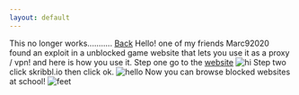 ```yaml
---
layout: default
---
```

This no longer works...........
[Back](index.html)
Hello! one of my friends Marc92020 found an exploit in a unblocked game website that lets you use it as a proxy / vpn! and here is how you use it.
Step one go to the [website](https://alegithomeworksite.online/games)
![hi](https://therealbrodie.github.io/assets/Guide-images/Guied01.png)
Step two click skribbl.io then click ok.
![hello](https://therealbrodie.github.io/assets/Guide-images/Guied02.png)
Now you can browse blocked websites at school!
![feet](https://therealbrodie.github.io/assets/Guide-images/Guied03.png)